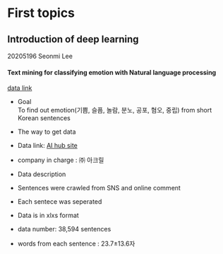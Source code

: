 # First topics
## Introduction of deep learning
20205196 Seonmi Lee

#### Text mining for classifying emotion with Natural language processing
[data link](https://www.kaggle.com/ronitf/heart-disease-uci)
* Goal  
To find out emotion(기쁨, 슬픔, 놀람, 분노, 공포, 혐오, 중립) from short Korean sentences

* The way to get data  
 * Data link: [AI hub site](http://www.aihub.or.kr/keti_data_board/language_intelligence)
 * company in charge : ㈜ 아크릴

* Data description  
 * Sentences were crawled from SNS and online comment
 * Each sentece was seperated
 * Data is in xlxs format
 * data number: 38,594 sentences
 * words from each sentence : 23.7±13.6자
 
